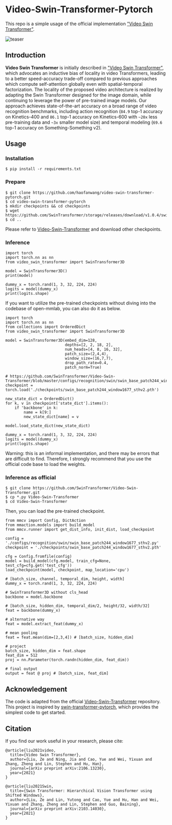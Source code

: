 # Video-Swin-Transformer-Pytorch
This repo is a simple usage of the official implementation ["Video Swin Transformer"](https://github.com/SwinTransformer/Video-Swin-Transformer).

![teaser](https://github.com/SwinTransformer/Video-Swin-Transformer/blob/master/figures/teaser.png)

## Introduction

**Video Swin Transformer** is initially described in ["Video Swin Transformer"](https://arxiv.org/abs/2106.13230), which advocates an inductive bias of locality in video Transformers, leading to a better speed-accuracy trade-off compared to previous approaches which compute self-attention globally even with spatial-temporal factorization. The locality of the proposed video architecture is realized by adapting the Swin Transformer designed for the image domain, while continuing to leverage the power of pre-trained image models. Our approach achieves state-of-the-art accuracy on a broad range of video recognition benchmarks, including action recognition (`84.9` top-1 accuracy on Kinetics-400 and `86.1` top-1 accuracy on Kinetics-600 with `~20x` less pre-training data and `~3x` smaller model size) and temporal modeling (`69.6` top-1 accuracy on Something-Something v2).

## Usage

###  Installation
```
$ pip install -r requirements.txt
```

### Prepare
```
$ git clone https://github.com/haofanwang/video-swin-transformer-pytorch.git
$ cd video-swin-transformer-pytorch
$ mkdir checkpoints && cd checkpoints
$ wget https://github.com/SwinTransformer/storage/releases/download/v1.0.4/swin_base_patch244_window1677_sthv2.pth
$ cd ..
```
Please refer to [Video-Swin-Transformer](https://github.com/SwinTransformer/Video-Swin-Transformer) and download other checkpoints.

### Inference
```
import torch
import torch.nn as nn
from video_swin_transformer import SwinTransformer3D

model = SwinTransformer3D()
print(model)

dummy_x = torch.rand(1, 3, 32, 224, 224)
logits = model(dummy_x)
print(logits.shape)
```

If you want to utilize the pre-trained checkpoints without diving into the codebase of open-mmlab, you can also do it as below.

```
import torch
import torch.nn as nn
from collections import OrderedDict
from video_swin_transformer import SwinTransformer3D

model = SwinTransformer3D(embed_dim=128, 
                          depths=[2, 2, 18, 2], 
                          num_heads=[4, 8, 16, 32], 
                          patch_size=(2,4,4), 
                          window_size=(16,7,7), 
                          drop_path_rate=0.4, 
                          patch_norm=True)

# https://github.com/SwinTransformer/Video-Swin-Transformer/blob/master/configs/recognition/swin/swin_base_patch244_window1677_sthv2.py
checkpoint = torch.load('./checkpoints/swin_base_patch244_window1677_sthv2.pth')

new_state_dict = OrderedDict()
for k, v in checkpoint['state_dict'].items():
    if 'backbone' in k:
        name = k[9:]
        new_state_dict[name] = v 

model.load_state_dict(new_state_dict) 

dummy_x = torch.rand(1, 3, 32, 224, 224)
logits = model(dummy_x)
print(logits.shape)
```

Warning: this is an informal implementation, and there may be errors that are difficult to find. Therefore, I strongly recommend that you use the official code base to load the weights.

### Inference as official

```
$ git clone https://github.com/SwinTransformer/Video-Swin-Transformer.git
$ cp *.py Video-Swin-Transformer
$ cd Video-Swin-Transformer
```

Then, you can load the pre-trained checkpoint.
```
from mmcv import Config, DictAction
from mmaction.models import build_model
from mmcv.runner import get_dist_info, init_dist, load_checkpoint

config = './configs/recognition/swin/swin_base_patch244_window1677_sthv2.py'
checkpoint = './checkpoints/swin_base_patch244_window1677_sthv2.pth'

cfg = Config.fromfile(config)
model = build_model(cfg.model, train_cfg=None, test_cfg=cfg.get('test_cfg'))
load_checkpoint(model, checkpoint, map_location='cpu')

# [batch_size, channel, temporal_dim, height, width]
dummy_x = torch.rand(1, 3, 32, 224, 224)

# SwinTransformer3D without cls_head
backbone = model.backbone

# [batch_size, hidden_dim, temporal_dim/2, height/32, width/32]
feat = backbone(dummy_x)

# alternative way
feat = model.extract_feat(dummy_x)

# mean pooling
feat = feat.mean(dim=[2,3,4]) # [batch_size, hidden_dim]

# project
batch_size, hidden_dim = feat.shape
feat_dim = 512
proj = nn.Parameter(torch.randn(hidden_dim, feat_dim))

# final output
output = feat @ proj # [batch_size, feat_dim]
```

## Acknowledgement
The code is adapted from the official [Video-Swin-Transformer](https://github.com/SwinTransformer/Video-Swin-Transformer) repository. This project is inspired by [swin-transformer-pytorch](https://github.com/berniwal/swin-transformer-pytorch), which provides the simplest code to get started.


## Citation
If you find our work useful in your research, please cite:

```
@article{liu2021video,
  title={Video Swin Transformer},
  author={Liu, Ze and Ning, Jia and Cao, Yue and Wei, Yixuan and Zhang, Zheng and Lin, Stephen and Hu, Han},
  journal={arXiv preprint arXiv:2106.13230},
  year={2021}
}

@article{liu2021Swin,
  title={Swin Transformer: Hierarchical Vision Transformer using Shifted Windows},
  author={Liu, Ze and Lin, Yutong and Cao, Yue and Hu, Han and Wei, Yixuan and Zhang, Zheng and Lin, Stephen and Guo, Baining},
  journal={arXiv preprint arXiv:2103.14030},
  year={2021}
}
```
